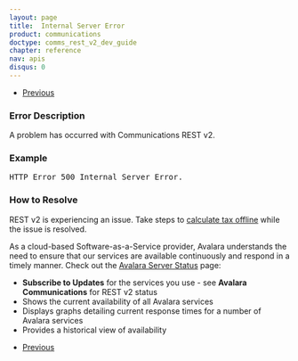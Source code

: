 ```yaml
---
layout: page
title:  Internal Server Error
product: communications
doctype: comms_rest_v2_dev_guide
chapter: reference
nav: apis
disqus: 0
---
```


<ul class="pager">
  <li class="previous"><a href="/communications/dev-guide_rest_v2/reference/general-errors/"><i class="glyphicon glyphicon-chevron-left"></i>Previous</a></li>
</ul>

<h3>Error Description</h3>
A problem has occurred with Communications REST v2.

<h3>Example</h3>
<pre>
HTTP Error 500 Internal Server Error.
</pre>

<h3>How to Resolve</h3>
REST v2 is experiencing an issue.  Take steps to <a class="dev-guide-link" href="/communications/dev-guide_rest_v2/calculating-tax-offline/index/">calculate tax offline</a> while the issue is resolved.

As a cloud-based Software-as-a-Service provider, Avalara understands the need to ensure that our services are available continuously and respond in a timely manner. Check out the <a class="dev-guide-link" href="https://status.avalara.com">Avalara Server Status</a> page:
<ul class="dev-guide-list">
  <li><b>Subscribe to Updates</b> for the services you use - see <b>Avalara Communications</b> for REST v2 status</li>
  <li>Shows the current availability of all Avalara services</li>
  <li>Displays graphs detailing current response times for a number of Avalara services</li>
  <li>Provides a historical view of availability</li>
</ul>

<ul class="pager">
  <li class="previous"><a href="/communications/dev-guide_rest_v2/reference/general-errors/"><i class="glyphicon glyphicon-chevron-left"></i>Previous</a></li>
</ul>